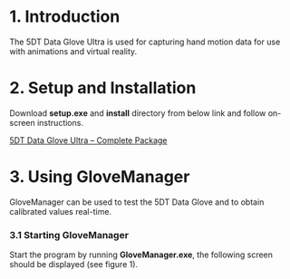 # 1. Introduction

The 5DT Data Glove Ultra is used for capturing hand motion data for use with animations and virtual reality.

# 2. Setup and Installation

Download **setup.exe** and **install** directory from below link and follow on-screen instructions.

[5DT Data Glove Ultra – Complete Package](http://www.5dt.com/downloads/dataglove/ultra/5DTDataGloveSeries_v3.0.exe)

# 3. Using GloveManager

GloveManager can be used to test the 5DT Data Glove and to obtain calibrated values real-time.

### 3.1 Starting GloveManager

Start the program by running **GloveManager.exe**, the following screen should be displayed (see figure 1).

